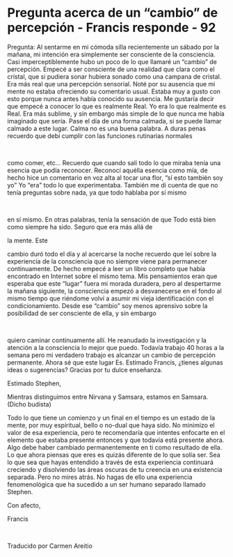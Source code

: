 # Pregunta acerca de un “cambio” de percepción - Francis responde - 92

Pregunta: Al sentarme en mi c&oacute;moda silla recientemente un s&aacute;bado por la ma&ntilde;ana, mi intenci&oacute;n era simplemente ser consciente de la consciencia. Casi imperceptiblemente hubo un poco de lo que llamar&eacute; un &ldquo;cambio&rdquo; de percepci&oacute;n. Empec&eacute; a ser consciente de una realidad que clara como el cristal, que si pudiera sonar hubiera sonado como una campana de cristal. Era m&aacute;s real que una percepci&oacute;n sensorial. Not&eacute; por su ausencia que mi mente no estaba ofreciendo su comentario usual. Estaba muy a gusto con esto porque nunca antes hab&iacute;a conocido su ausencia. Me gustar&iacute;a decir que empec&eacute; a conocer lo que es realmente Real. Yo era lo que realmente es Real. Era m&aacute;s sublime, y sin embargo m&aacute;s simple de lo que nunca me hab&iacute;a imaginado que ser&iacute;a. Pase el d&iacute;a de una forma calmada, si se puede llamar calmado a este lugar. Calma no es una buena palabra. A duras penas recuerdo que deb&iacute; cumplir con las funciones rutinarias normales

&nbsp; 

como comer, etc&hellip; Recuerdo que cuando sal&iacute; todo lo que miraba ten&iacute;a una esencia que pod&iacute;a reconocer. Reconoc&iacute; aqu&eacute;lla esencia como m&iacute;a, de hecho hice un comentario en voz alta al tocar una flor, &ldquo;s&iacute; esto tambi&eacute;n soy yo&rdquo; Yo &ldquo;era&rdquo; todo lo que experimentaba. Tambi&eacute;n me di cuenta de que no ten&iacute;a preguntas sobre nada, ya que todo hablaba por s&iacute; mismo

&nbsp; 

en s&iacute; mismo. En otras palabras, ten&iacute;a la sensaci&oacute;n de que Todo est&aacute; bien como siempre ha sido. Seguro que era m&aacute;s all&aacute; de 

la mente. Este

 cambio dur&oacute; todo el d&iacute;a y al acercarse la noche recuerdo que le&iacute; sobre la experiencia de la consciencia que no siempre viene para permanecer continuamente. De hecho empec&eacute; a leer un libro completo que hab&iacute;a encontrado en Internet sobre el mismo tema. Mis pensamientos eran que esperaba que este &ldquo;lugar&rdquo; fuera mi morada duradera, pero al despertarme la ma&ntilde;ana siguiente, la consciencia empez&oacute; a desvanecerse en el fondo al mismo tiempo que ri&eacute;ndome volv&iacute; a asumir mi vieja identificaci&oacute;n con el condicionamiento. Desde ese &ldquo;cambio&rdquo; soy menos aprensivo sobre la posibilidad de ser consciente de ella, y sin embargo

&nbsp; 

quiero caminar continuamente all&iacute;. He reanudado la investigaci&oacute;n y la atenci&oacute;n a la consciencia lo mejor que puedo. Todav&iacute;a trabajo 40 horas a la semana pero mi verdadero trabajo es alcanzar un cambio de percepci&oacute;n permanente. Ahora s&eacute; que este lugar Es. Estimado Francis, &iquest;tienes algunas ideas o sugerencias? Gracias por tu dulce ense&ntilde;anza.

Estimado Stephen,

Mientras distinguimos entre Nirvana y Samsara, estamos en Samsara. (Dicho budista)

Todo lo que tiene un comienzo y un final en el tiempo es un estado de la mente, por muy espiritual, bello o no-dual que haya sido. No minimizo el valor de esa experiencia, pero te recomendar&iacute;a que intentes enfocarte en el elemento que estaba presente entonces y que todav&iacute;a est&aacute; presente ahora. Algo debe haber cambiado permanentemente en ti como resultado de ella. Lo que ahora piensas que eres es quiz&aacute;s diferente de lo que sol&iacute;a ser. Sea lo que sea que hayas entendido a trav&eacute;s de esta experiencia continuar&aacute; creciendo y disolviendo las &aacute;reas oscuras de tu creencia en una existencia separada. Pero no mires atr&aacute;s. No hagas de ello una experiencia fenomenol&oacute;gica que ha sucedido a un ser humano separado llamado Stephen.

Con afecto,

Francis

&nbsp; 

Traducido por Carmen Areitio

